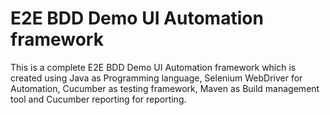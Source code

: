 # E2E BDD Demo UI Automation framework
This is a complete E2E BDD Demo UI Automation framework which is created using Java as Programming language, Selenium WebDriver for Automation, Cucumber as testing framework,
Maven as Build management tool and Cucumber reporting for reporting.
